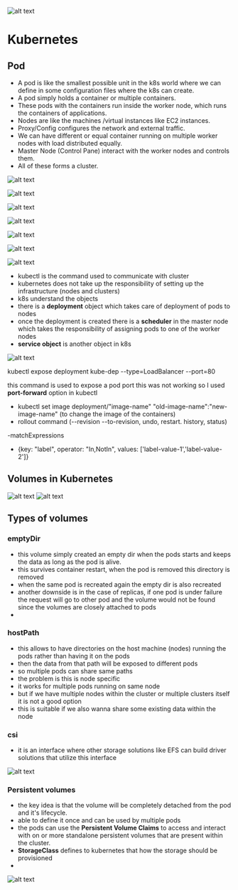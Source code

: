 ![alt text](images\1.png)

# Kubernetes

## Pod
- A pod is like the smallest possible unit in the k8s world where we can define in some configuration files where the k8s can create.
- A pod simply holds a container or multiple containers.
- These pods with the containers run inside the worker node, which runs the containers of applications.
- Nodes are like the machines /virtual instances like EC2 instances.
- Proxy/Config configures the network and external traffic.
- We can have different or equal container running on multiple worker nodes with load distributed equally.
- Master Node (Control Pane) interact with the worker nodes and controls them.
- All of these forms a cluster.

![alt text](images\2.png)

![alt text](images\3.png)

![alt text](images\4.png)

![alt text](images\5.png)

![alt text](images\6.png)

![alt text](images\7.png)

![alt text](images\8.png)

- kubectl is the command used to communicate with cluster
- kubernetes does not take up the responsibility of setting up the infrastructure (nodes and clusters)
- k8s understand the objects
- there is a **deployment** object which takes care of deployment of pods to nodes
- once the deployment is created there is a **scheduler** in the master node which takes the responsibility of assigning pods to one of the worker nodes
- **service object** is another object in k8s

![alt text](images\9.png)

kubectl expose deployment kube-dep --type=LoadBalancer --port=80

this command is used to expose a pod port
this was not working so I used **port-forward** option in kubectl

- kubectl set image deployment/"image-name" "old-image-name":"new-image-name"  (to change the image of the containers)
- rollout command (--revision --to-revision, undo, restart. history, status)

-matchExpressions
 - {key: "label", operator: "In,NotIn", values: ['label-value-1','label-value-2']}


## Volumes in Kubernetes
![alt text](images\10.png)
![alt text](images\11.png)


## Types of volumes

### emptyDir
- this volume simply created an empty dir when the pods starts and keeps the data as long as the pod is alive.
- this survives container restart, when the pod is removed this directory is removed
- when the same  pod is recreated again the empty dir is also recreated
- another downside is in the case of replicas, if one pod is under failure the request will go to other pod and the volume would not be found since the volumes are closely attached to pods 
- 
### hostPath
- this allows to have directories on the host machine (nodes) running the pods rather than having it on the pods
- then the data from that path will be exposed to different pods
- so multiple pods can share same paths
- the problem is this is node specific
- it works for multiple pods running on same node
- but if we have multiple nodes within the cluster or multiple clusters itself it is not a good option
- this is suitable if we also wanna share some existing data within the node

### csi
- it is an interface where other storage solutions like EFS can build driver solutions that utilize this interface

![alt text](images\12.png)

### Persistent volumes
- the key idea is that the volume will be completely detached from the pod and it's lifecycle.
- able to define it once and can be used by multiple pods
- the pods can use the **Persistent Volume Claims** to access and interact with on or more standalone persistent volumes that are present within the cluster.
- **StorageClass** defines to kubernetes that how the storage should be provisioned
- 
![alt text](images\13.png)

